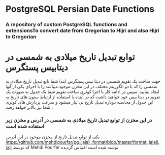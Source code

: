 # PostgreSQL Persian Date Functions
### A repository of custom PostgreSQL functions and extensionsTo convert date from Gregorian to Hijri and also Hijri to Gregorian


# توابع تبدیل تاریخ میلادی به شمسی در دیتابیس پستگرس

جهت ساخت یک تقویم شمسی در دیتا بیس پستگرس ابتدا شما تابع تبدیل تاریخ میلادی به شمسی را که با دو الگوریتم مختلف در این مخزن موجود میباشد را با اجرای یکی از آنها ایجاد نمایید. سپس در ادامه کار با اجرا کوئری ساخت تقویم شما یک جدول به صورت یک تقویم در دیتا بیس خود خواهید داشت که در آینده با استفاده از ارتباط ستون های تاریخ به این جدول از محاسبه دوباره تبدیل تاریخ بی نیاز میشود و سرعت پردازش های کوئری شما نیز بالاتر خواهد رفت .


### در این مخزن از توابع تبدیل تاریخ میلادی به شمسی در آدرس و مخزن زیر استفاده شده است

 یکی از توابع تبدیل تاریخ از مخزن موجود در این آدرس https://github.com/mehdipourfar/pg_jalali_format/blob/master/format_jalali.sql   که توسظ Mehdi Pourfar     نوشته شده است
 اقتباس  گردیده











